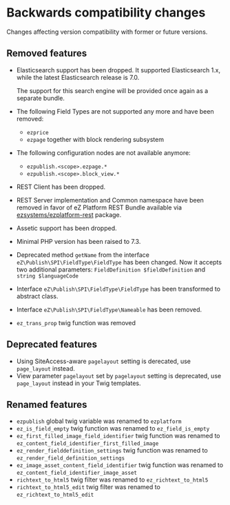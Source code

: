 # Backwards compatibility changes

Changes affecting version compatibility with former or future versions.

## Removed features

* Elasticsearch support has been dropped. It supported Elasticsearch 1.x,
  while the latest Elasticsearch release is 7.0.

  The support for this search engine will be provided once again as a separate bundle.
  
* The following Field Types are not supported any more and have been removed:
    * `ezprice` 
    * `ezpage` together with block rendering subsystem

* The following configuration nodes are not available anymore:
    * `ezpublish.<scope>.ezpage.*`
    * `ezpublish.<scope>.block_view.*`
        
* REST Client has been dropped.

* REST Server implementation and Common namespace have been removed in favor of
  eZ Platform REST Bundle available via
  [ezsystems/ezplatform-rest](https://github.com/ezsystems/ezplatform-rest) package.

* Assetic support has been dropped.

* Minimal PHP version has been raised to 7.3.

* Deprecated method `getName` from the interface `eZ\Publish\SPI\FieldType\FieldType` has been changed. 
  Now it accepts two additional parameters: `FieldDefinition $fieldDefinition` and `string $languageCode`
  
* Interface `eZ\Publish\SPI\FieldType\FieldType` has been transformed to abstract class.   

* Interface `eZ\Publish\SPI\FieldType\Nameable` has been removed.

* `ez_trans_prop` twig function was removed

## Deprecated features

* Using SiteAccess-aware `pagelayout` setting is derecated, use `page_layout` instead.
* View parameter `pagelayout` set by `pagelayout` setting is deprecated, use `page_layout` instead in your Twig templates.


## Renamed features

* `ezpublish` global twig variable was renamed to `ezplatform`
* `ez_is_field_empty` twig function  was renamed to `ez_field_is_empty`
* `ez_first_filled_image_field_identifier` twig function  was renamed to `ez_content_field_identifier_first_filled_image`
* `ez_render_fielddefinition_settings` twig function  was renamed to `ez_render_field_definition_settings`
* `ez_image_asset_content_field_identifier` twig function  was renamed to `ez_content_field_identifier_image_asset`
* `richtext_to_html5` twig filter  was renamed to `ez_richtext_to_html5`
* `richtext_to_html5_edit` twig filter  was renamed to `ez_richtext_to_html5_edit`
